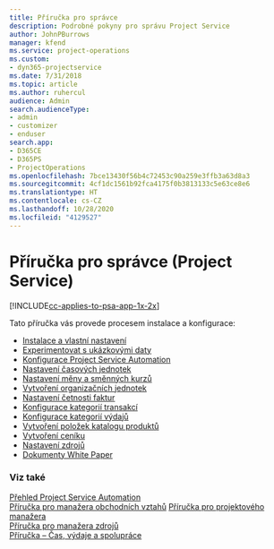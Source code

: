```yaml
---
title: Příručka pro správce
description: Podrobné pokyny pro správu Project Service
author: JohnPBurrows
manager: kfend
ms.service: project-operations
ms.custom:
- dyn365-projectservice
ms.date: 7/31/2018
ms.topic: article
ms.author: ruhercul
audience: Admin
search.audienceType:
- admin
- customizer
- enduser
search.app:
- D365CE
- D365PS
- ProjectOperations
ms.openlocfilehash: 7bce13430f56b4c72453c90a259e3ffb3a63d8a3
ms.sourcegitcommit: 4cf1dc1561b92fca4175f0b3813133c5e63ce8e6
ms.translationtype: HT
ms.contentlocale: cs-CZ
ms.lasthandoff: 10/28/2020
ms.locfileid: "4129527"
---
```

# <a name="administrator-guide-project-service"></a>Příručka pro správce (Project Service)

[!INCLUDE[cc-applies-to-psa-app-1x-2x](../includes/cc-applies-to-psa-app-1x-2x.md)]

Tato příručka vás provede procesem instalace a konfigurace:  
  
- [Instalace a vlastní nastavení](install-customize.md)
- [Experimentovat s ukázkovými daty](use-demo-data.md)
- [Konfigurace Project Service Automation](configure.md)
- [Nastavení časových jednotek](set-up-time-units.md)
- [Nastavení měny a směnných kurzů](set-up-currencies-exchange-rates.md)
- [Vytvoření organizačních jednotek](create-organizational-units.md)
- [Nastavení četnosti faktur](set-up-invoice-frequencies.md)
- [Konfigurace kategorií transakcí](configure-transaction-categories.md)
- [Konfigurace kategorií výdajů](configure-expense-categories.md)
- [Vytvoření položek katalogu produktů](create-product-catalog-items.md)
- [Vytvoření ceníku](create-price-list.md)
- [Nastavení zdrojů](set-up-resources.md)
- [Dokumenty White Paper](white-papers.md)
  
### <a name="see-also"></a>Viz také  
 [Přehled Project Service Automation](../psa/overview.md)    
 [Příručka pro manažera obchodních vztahů](../psa/account-manager-guide.md) [Příručka pro projektového manažera](../psa/project-manager-guide.md)   
 [Příručka pro manažera zdrojů](../psa/resource-manager-guide.md)   
 [Příručka – Čas, výdaje a spolupráce](../psa/time-expense-collaboration-guide.md)
